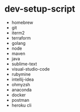 # dev-setup-script

- homebrew
- git
- iterm2
- terraform
- golang
- node
- maven
- java
- sublime-text
- visual-studio-code
- rubymine
- intellij-idea
- ohmyzsh
- anaconda
- docker
- postman
- heroku cli